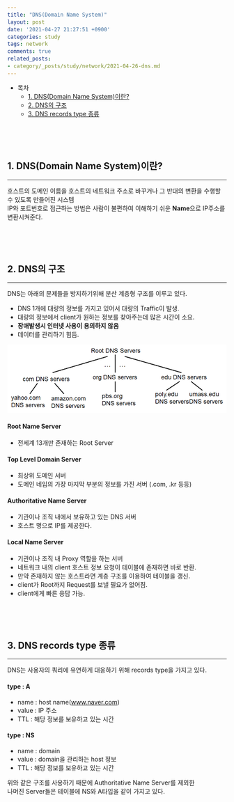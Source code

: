 ```yaml
---
title: "DNS(Domain Name System)"
layout: post
date: '2021-04-27 21:27:51 +0900'
categories: study
tags: network
comments: true
related_posts:
- category/_posts/study/network/2021-04-26-dns.md
---
```


- 목차
    - [1. DNS(Domain Name System)이란?](#1-dnsdomain-name-system이란)
    - [2. DNS의 구조](#2-dns의-구조)
    - [3. DNS records type 종류](#3-dns-records-type-종류)
 
<br>
<br>
<br>

## 1. DNS(Domain Name System)이란?
---
호스트의 도메인 이름을 호스트의 네트워크 주소로 바꾸거나 그 반대의 변환을 수행할 수 있도록 만들어진 시스템<br>
IP와 포트번호로 접근하는 방법은 사람이 불편하여 이해하기 쉬운 **Name**으로 IP주소를 변환시켜준다.

<br>
<br>
<br>

## 2. DNS의 구조
---
DNS는 아래의 문제들을 방지하기위해 분산 계층형 구조를 이루고 있다.<br>
 - DNS 1개에 대량의 정보를 가지고 있어서 대량의 Traffic이 발생.
 - 대량의 정보에서 client가 원하는 정보를 찾아주는데 많은 시간이 소요.
 - **장애발생시 인터넷 사용이 용의하지 않음**
 - 데이터를 관리하기 힘듬.

![ex_screenshot](/assets/img/dns.png)<br>

#### Root Name Server<br>
 - 전세계 13개만 존재하는 Root Server<br>

#### Top Level Domain Server<br>
 - 최상위 도메인 서버<br>
 - 도메인 네임의 가장 마지막 부분의 정보를 가진 서버 (.com, .kr 등등)<br>

#### Authoritative Name Server
 - 기관이나 조직 내에서 보유하고 있는 DNS 서버
 - 호스트 명으로 IP를 제공한다.
 
#### Local Name Server
 - 기관이나 조직 내 Proxy 역할을 하는 서버
 - 네트워크 내의 client 호스트 정보 요청이 테이블에 존재하면 바로 반환.
 - 만약 존재하지 않는 호스트라면 계층 구조를 이용하여 테이블을 갱신.
 - client가 Root까지 Request를 보낼 필요가 없어짐.
 - client에게 빠른 응답 가능.

<br>
<br>
<br>

## 3. DNS records type 종류
---
DNS는 사용자의 쿼리에 유연하게 대응하기 위해 records type을 가지고 있다.<br>
#### type : A 
 - name : host name(www.naver.com)
 - value : IP 주소
 - TTL : 해당 정보를 보유하고 있는 시간
 
#### type : NS
 - name : domain
 - value : domain을 관리하는 host 정보
 - TTL : 해당 정보를 보유하고 있는 시간

위와 같은 구조를 사용하기 때문에 Authoritative Name Server를 제외한 <br>
나머진 Server들은 테이블에 NS와 A타입을 같이 가지고 있다.<br>  

